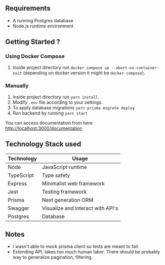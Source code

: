 ## Requirements

- A running Postgres database
- Node.js runtime environment

## Getting Started ?

### Using Docker Compose

1. Inside project directory run `docker compose up --abort-on-container-exit` (depending on docker version it might be `docker-compose`).

### Manually

1. Inside project directory run `yarn install`.
2. Modify `.env` file according to your settings.
3. To apply database migrations `yarn prisma migrate deploy`
4. Run backend by running `yarn start`

You can access documentation from here [http://localhost:3000/documentation](http://localhost:3000/documentation)

## Technology Stack used

| Technology | Usage                             |
| ---------- | --------------------------------- |
| Node       | JavaScript runtime                |
| TypeScript | Type safety                       |
| Express    | Minimalist web framework          |
| Jest       | Testing framework                 |
| Prisma     | Next generation ORM               |
| Swagger    | Visualize and interact with API's |
| Postgres   | Database                          |

## Notes

- I wasn't able to mock prisma client so tests are meant to fail.
- Extending API, takes too much human labor. There should be probably way to generalize pagination, filtering.

